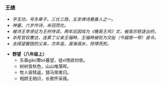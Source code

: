 ### 王绩
- _字无功，号东皋子。三仕三隐，五言律诗奠基人之一。_
- _神童，六岁作诗，未冠而仕。_
- _被沛王李贤征为王府侍读，两年后因戏为《檄英王鸡》文，被高宗怒逐出府。_
- _杀死官奴曹达，连累了父亲王福畤，王福畤被贬为交趾（今越南一带）县令。_
- _去探望窘困的父亲，次年返，渡海溺水，惊悸而死。_

* **野望（八年级上）**
  * 东皋gāo薄bó暮望，徙xǐ倚欲何依。
  * 树树皆秋色，山山唯落晖。
  * 牧人驱犊返，猎马带禽归。
  * 相顾无相识，长歌怀采薇。
